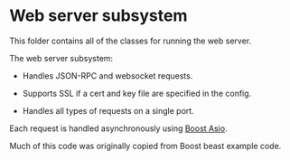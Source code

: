 # Web server subsystem

This folder contains all of the classes for running the web server.

The web server subsystem:

- Handles JSON-RPC and websocket requests.

- Supports SSL if a cert and key file are specified in the config.

- Handles all types of requests on a single port.

Each request is handled asynchronously using [Boost Asio](https://www.boost.org/doc/libs/1_82_0/doc/html/boost_asio.html).

Much of this code was originally copied from Boost beast example code.
